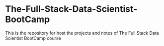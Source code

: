 # The-Full-Stack-Data-Scientist-BootCamp
This is the repository for host the projects and notes of The Full Stack Data Scientist BootCamp course
